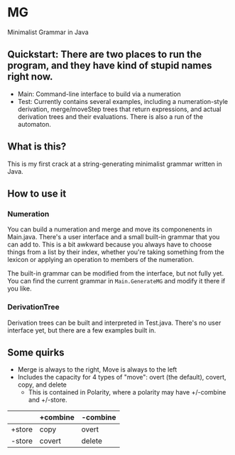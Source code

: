 # MG
Minimalist Grammar in Java

## Quickstart: There are two places to run the program, and they have kind of stupid names right now.

* Main: Command-line interface to build via a numeration
* Test: Currently contains several examples, including a numeration-style derivation, merge/moveStep trees that return expressions, and actual derivation trees and their evaluations. There is also a run of the automaton.

## What is this?

This is my first crack at a string-generating minimalist grammar written in Java. 

## How to use it

### Numeration

You can build a numeration and merge and move its componenents in Main.java. There's a user interface and a small built-in grammar that you can add to. This is a bit awkward because you always have to choose things from a list by their index, whether you're taking something from the lexicon or applying an operation to members of the numeration.

The built-in grammar can be modified from the interface, but not fully yet. You can find the current grammar in `Main.GenerateMG` and modify it there if you like.

### DerivationTree

Derivation trees can be built and interpreted in Test.java.  There's no user interface yet, but there are a few examples built in.

## Some quirks

* Merge is always to the right, Move is always to the left
* Includes the capacity for 4 types of "move": overt (the default), covert, copy, and delete
  * This is contained in Polarity, where a polarity may have +/-combine and +/-store. 
  
|        | +combine | -combine |
|--------|----------|----------|
| +store | copy     | overt    |
| -store | covert   | delete   |
